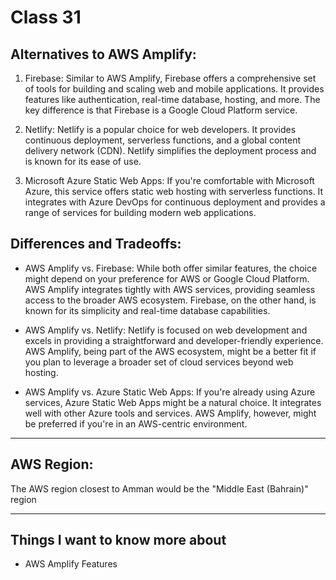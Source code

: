 # Class 31

## Alternatives to AWS Amplify:

1. Firebase: Similar to AWS Amplify, Firebase offers a comprehensive set of tools for building and scaling web and mobile applications. It provides features like authentication, real-time database, hosting, and more. The key difference is that Firebase is a Google Cloud Platform service.

2. Netlify: Netlify is a popular choice for web developers. It provides continuous deployment, serverless functions, and a global content delivery network (CDN). Netlify simplifies the deployment process and is known for its ease of use.

3. Microsoft Azure Static Web Apps: If you're comfortable with Microsoft Azure, this service offers static web hosting with serverless functions. It integrates with Azure DevOps for continuous deployment and provides a range of services for building modern web applications.

## Differences and Tradeoffs:

- AWS Amplify vs. Firebase: While both offer similar features, the choice might depend on your preference for AWS or Google Cloud Platform. AWS Amplify integrates tightly with AWS services, providing seamless access to the broader AWS ecosystem. Firebase, on the other hand, is known for its simplicity and real-time database capabilities.

- AWS Amplify vs. Netlify: Netlify is focused on web development and excels in providing a straightforward and developer-friendly experience. AWS Amplify, being part of the AWS ecosystem, might be a better fit if you plan to leverage a broader set of cloud services beyond web hosting.

- AWS Amplify vs. Azure Static Web Apps: If you're already using Azure services, Azure Static Web Apps might be a natural choice. It integrates well with other Azure tools and services. AWS Amplify, however, might be preferred if you're in an AWS-centric environment.

---

## AWS Region: 
The AWS region closest to Amman would be the "Middle East (Bahrain)" region

---

## Things I want to know more about

- AWS Amplify Features
